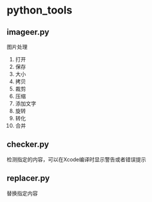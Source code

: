 # python_tools

## imageer.py

图片处理
1. 打开
2. 保存
3. 大小
4. 拷贝
5. 裁剪
6. 压缩
7. 添加文字
8. 旋转
9. 转化
10. 合并

## checker.py

检测指定的内容，可以在Xcode编译时显示警告或者错误提示

## replacer.py

替换指定内容